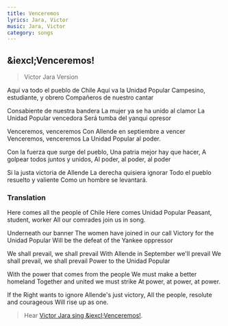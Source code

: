 ```yaml
---
title: Venceremos
lyrics: Jara, Victor
music: Jara, Victor
category: songs
---
```


## \&iexcl;Venceremos!

> Victor Jara Version

Aquí va todo el pueblo de Chile
Aquí va la Unidad Popular
Campesino, estudiante, y obrero
Compañeros de nuestro cantar

Consabiente de nuestra bandera
La mujer ya se ha unido al clamor
La Unidad Popular vencedora
Será tumba del yanqui opresor

Venceremos, venceremos
Con Allende en septiembre a vencer
Venceremos, venceremos
La Unidad Popular al poder.

Con la fuerza que surge del pueblo,
Una patria mejor hay que hacer,
A golpear todos juntos y unidos,
Al poder, al poder, al poder

Si la justa victoria de Allende
La derecha quisiera ignorar
Todo el pueblo resuelto y valiente
Como un hombre se levantará.

### Translation

Here comes all the people of Chile
Here comes Unidad Popular
Peasant, student, worker
All our comrades join us in song.

Underneath our banner
The women have joined in our call
Victory for the Unidad Popular
Will be the defeat of the Yankee oppressor

We shall prevail, we shall prevail
With Allende in September we'll prevail
We shall prevail, we shall prevail
Power to the Unidad Popular

With the power that comes from the people
We must make a better homeland
Together and united we must strike
At power, at power, at power.

If the Right wants to ignore
Allende's just victory,
All the people, resolute and courageous
Will rise up as one.

> Hear [Victor Jara sing \&iexcl;Venceremos!](https://duckduckgo.com/?q=venceremos&t=peppermint&iax=videos&ia=videos&iai=uGazscDbUkI).
